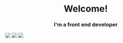 <head>
  <link rel="stylesheet" href="https://cdn.jsdelivr.net/gh/devicons/devicon@v2.14.0/devicon.min.css">
</head>

<h1 align="center">Welcome!</h1>
<h3 align="center">I'm a front end developer</h3>


<img src="https://github-readme-stats.vercel.app/api?username=jvcdomingues&theme=dracula"/>
<img src="https://github-readme-stats.vercel.app/api/top-langs/?username=anuraghazra&layout=compact&theme=dracula"/>

<a href="https://www.linkedin.com/in/jo%C3%A3o-victor-cardoso-domingues-ba88a114a/">
  <img src="https://img.shields.io/badge/LinkedIn-0077B5?style=for-the-badge&logo=linkedin&logoColor=white"/>
</a>
